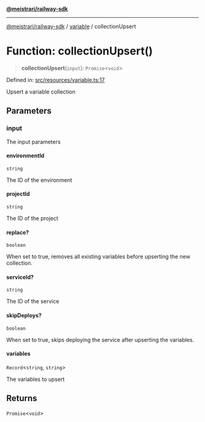 [**@meistrari/railway-sdk**](../../README.md)

***

[@meistrari/railway-sdk](../../README.md) / [variable](../README.md) / collectionUpsert

# Function: collectionUpsert()

> **collectionUpsert**(`input`): `Promise`\<`void`\>

Defined in: [src/resources/variable.ts:17](https://github.com/meistrari/railway-sdk/blob/f6f55aef3c274b44e5878f0130638d64cd35423c/src/resources/variable.ts#L17)

Upsert a variable collection

## Parameters

### input

The input parameters

#### environmentId

`string`

The ID of the environment

#### projectId

`string`

The ID of the project

#### replace?

`boolean`

When set to true, removes all existing variables before upserting the new collection.

#### serviceId?

`string`

The ID of the service

#### skipDeploys?

`boolean`

When set to true, skips deploying the service after upserting the variables.

#### variables

`Record`\<`string`, `string`\>

The variables to upsert

## Returns

`Promise`\<`void`\>
